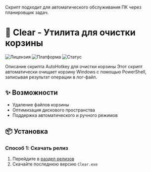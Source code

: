 

Скрипт подходит для автоматического обслуживания ПК через планировщик задач.
# 🧹 Clear - Утилита для очистки корзины

![Лицензия](https://img.shields.io/badge/License-MIT-green) ![Платформа](https://img.shields.io/badge/Platform-Windows-blue) ![Статус](https://img.shields.io/badge/Status-Stable-success)

Описание скрипта AutoHotkey для очистки корзины
Этот скрипт автоматически очищает корзину Windows с помощью PowerShell, записывая результат операции в лог-файл.

## ✨ Возможности
- Удаление файлов корзины
- Оптимизация дискового пространства
- Поддержка автоматического и ручного режимов

## 📦 Установка

### Способ 1: Скачать релиз
1. Перейдите в [раздел релизов](https://github.com/wulkan-Git/Clear/releases)
2. Скачайте последнюю версию `Clear.exe`



